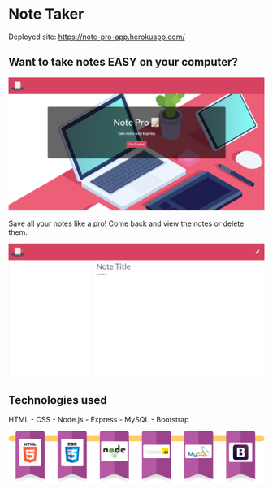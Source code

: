 # Note Taker


Deployed site: https://note-pro-app.herokuapp.com/

## Want to take notes EASY on your computer?

![start-taking-notes](./public/assets/img/home.png)

Save all your notes like a pro! Come back and view the notes or delete them.

![see-notes](./public/assets/img/notes_page.png)

## Technologies used

HTML - CSS - Node.js - Express - MySQL - Bootstrap

![tech-used](./public/assets/img/technology_used.png)
